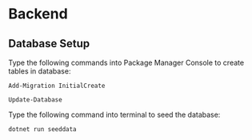 # Backend

## Database Setup
Type the following commands into Package Manager Console to create tables in database:

`Add-Migration InitialCreate`

`Update-Database`

Type the following command into terminal to seed the database:

`dotnet run seeddata`

